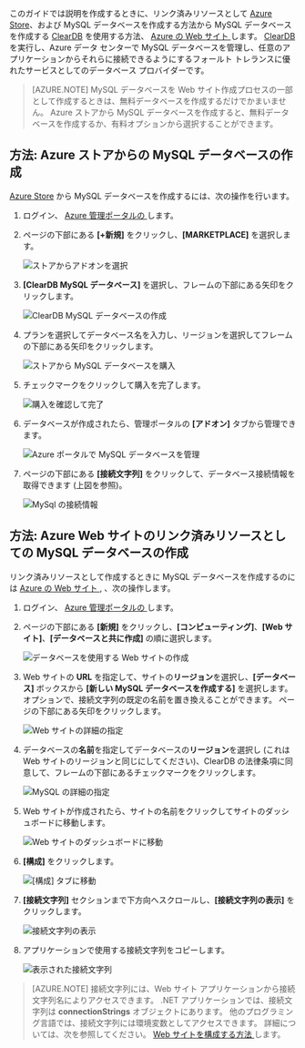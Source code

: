 このガイドでは説明を作成するときに、リンク済みリソースとして [Azure Store]、および MySQL データベースを作成する方法から MySQL データベースを作成する [ClearDB] を使用する方法、 [Azure の Web サイト ][waws] します。 [ClearDB] を実行し、Azure データ センターで MySQL データベースを管理し、任意のアプリケーションからそれらに接続できるようにするフォールト トレランスに優れたサービスとしてのデータベース プロバイダーです。
> [AZURE.NOTE] MySQL データベースを Web サイト作成プロセスの一部として作成するときは、無料データベースを作成するだけでかまいません。 Azure ストアから MySQL データベースを作成すると、無料データベースを作成するか、有料オプションから選択することができます。

## 方法: Azure ストアからの MySQL データベースの作成

[Azure Store] から MySQL データベースを作成するには、次の操作を行います。

1. ログイン、 [Azure 管理ポータルの ][portal]します。
2. ページの下部にある **[+新規]** をクリックし、**[MARKETPLACE]** を選択します。

    ![ストアからアドオンを選択](./media/create-mysql-db/select-store.png)

3. **[ClearDB MySQL データベース]** を選択し、フレームの下部にある矢印をクリックします。

    ![ClearDB MySQL データベースの作成](./media/create-mysql-db/select-cleardb-mysql.png)

4. プランを選択してデータベース名を入力し、リージョンを選択してフレームの下部にある矢印をクリックします。

    ![ストアから MySQL データベースを購入](./media/create-mysql-db/purchase-mysql.png)

5. チェックマークをクリックして購入を完了します。

    ![購入を確認して完了](./media/create-mysql-db/complete-mysql-purchase.png)

6. データベースが作成されたら、管理ポータルの **[アドオン]** タブから管理できます。

    ![Azure ポータルで MySQL データベースを管理](./media/create-mysql-db/manage-mysql-add-on.png)

7. ページの下部にある **[接続文字列]** をクリックして、データベース接続情報を取得できます (上図を参照)。

    ![MySql の接続情報](./media/create-mysql-db/mysql-conn-info.png)


## 方法: Azure Web サイトのリンク済みリソースとしての MySQL データベースの作成

リンク済みリソースとして作成するときに MySQL データベースを作成するのには [Azure の Web サイト ][waws], 、次の操作します。

1. ログイン、 [Azure 管理ポータルの ][portal]します。
2. ページの下部にある **[新規]** をクリックし、**[コンピューティング]**、**[Web サイト]**、**[データベースと共に作成]** の順に選択します。

    ![データベースを使用する Web サイトの作成](./media/create-mysql-db/custom_create.png)

3. Web サイトの **URL** を指定して、サイトの**リージョン**を選択し、**[データベース]** ボックスから **[新しい MySQL データベースを作成する]** を選択します。 オプションで、接続文字列の既定の名前を置き換えることができます。 ページの下部にある矢印をクリックします。

    ![Web サイトの詳細の指定](./media/create-mysql-db/provide-website-details.png)

4. データベースの**名前**を指定してデータベースの**リージョン**を選択し (これは Web サイトのリージョンと同じにしてください)、ClearDB の法律条項に同意して、フレームの下部にあるチェックマークをクリックします。

    ![MySQL の詳細の指定](./media/create-mysql-db/provide-mysql-details.png)

5. Web サイトが作成されたら、サイトの名前をクリックしてサイトのダッシュボードに移動します。

    ![Web サイトのダッシュボードに移動](./media/create-mysql-db/go-to-website-dashboard.png)

6. **[構成]** をクリックします。

    ![[構成] タブに移動](./media/create-mysql-db/go-to-configure-tab.png)

7. **[接続文字列]** セクションまで下方向へスクロールし、**[接続文字列の表示]** をクリックします。

    ![接続文字列の表示](./media/create-mysql-db/show-conn-string.png)

8. アプリケーションで使用する接続文字列をコピーします。

    ![表示された接続文字列](./media/create-mysql-db/shown-conn-string.png)

> [AZURE.NOTE] 接続文字列には、Web サイト アプリケーションから接続文字列名によりアクセスできます。 .NET アプリケーションでは、接続文字列は **connectionStrings** オブジェクトにあります。 他のプログラミング言語では、接続文字列には環境変数としてアクセスできます。 詳細については、次を参照してください。 [Web サイトを構成する方法 ][configure]します。


[cleardb]: http://www.cleardb.com/ 
[waws]: /documentation/services/web-sites/ 
[azure store]: ../articles/store.md 
[portal]: http://manage.windowsazure.com 
[configure]: ../article/app-service-web/web-sites-configure.md 

